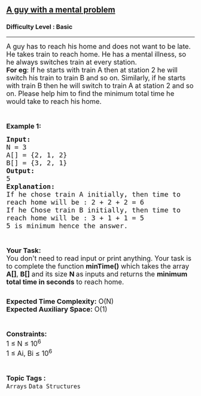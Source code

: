<h2><a href="https://practice.geeksforgeeks.org/problems/a-guy-with-a-mental-problem1604/1?page=1&difficulty[]=-1&status[]=unsolved&category[]=Arrays&sortBy=submissions">A guy with a mental problem</a></h2><h3>Difficulty Level : Basic</h3><hr><div class="problems_problem_content__Xm_eO"><p><span style="font-size:18px">A guy has to reach his home and does not want to be late. He takes train to reach home. He has a mental illness, so he always switches train at every station.<br>
<strong>For eg</strong>: If he starts with train A then at station 2 he will switch his train to train B and so on. Similarly, if he starts with train B then he will switch to train A at station 2 and so on. Please help him to find the minimum total time he would take to reach his home.</span></p>

<p>&nbsp;</p>

<p><span style="font-size:18px"><strong>Example 1:</strong></span></p>

<pre><span style="font-size:18px"><strong>Input:</strong>
N = 3
A[] = {2, 1, 2}
B[] = {3, 2, 1}
<strong>Output:</strong>
5
<strong>Explanation:</strong>
If he chose train A initially, then time to
reach home will be : 2 + 2 + 2 = 6 
If he Chose train B initially, then time to
reach home will be : 3 + 1 + 1 = 5
5 is minimum hence the answer.</span></pre>

<p>&nbsp;</p>

<p><span style="font-size:18px"><strong>Your Task:&nbsp;&nbsp;</strong><br>
You don't need to read input or print anything. Your task is to complete the function <strong>minTime()</strong>&nbsp;which takes the array <strong>A[]</strong>, <strong>B[]</strong> and its size <strong>N </strong>as inputs and returns the <strong>minimum total time in seconds</strong> to reach home.</span></p>

<p><br>
<span style="font-size:18px"><strong>Expected Time Complexity:</strong> O(N)<br>
<strong>Expected Auxiliary Space:</strong> O(1)</span></p>

<p>&nbsp;</p>

<p><span style="font-size:18px"><strong>Constraints:</strong><br>
1 ≤ N ≤ 10<sup>6</sup><br>
1 ≤ Ai, Bi ≤ 10<sup>6</sup></span></p>
</div><br><p><span style=font-size:18px><strong>Topic Tags : </strong><br><code>Arrays</code>&nbsp;<code>Data Structures</code>&nbsp;